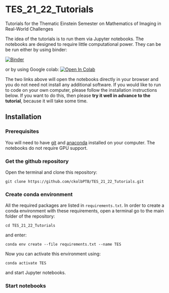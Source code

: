 # TES_21_22_Tutorials
Tutorials for the Thematic Einstein Semester on Mathematics of Imaging in Real-World Challenges

The idea of the tutorials is to run them via Jupyter notebooks. 
The notebooks are designed to require little computational power. 
They can be be run either by using binder:

[![Binder](https://mybinder.org/badge_logo.svg)](https://mybinder.org/v2/gh/ckolbPTB/TES_21_22_Tutorials.git/HEAD)

or by using Google colab:
[![Open In Colab](https://colab.research.google.com/assets/colab-badge.svg)](https://colab.research.google.com/github/ckolbPTB/TES_21_22_Tutorials.git/HEAD/)

The two links above will open the notebooks directly in your browser and you do not need not install any additional software.
If you would like to run to code on your own computer, please follow the installation instructions below. 
If you want to do this, then please **try it well in advance to the tutorial**, because it will take some time.

## Installation

### Prerequisites 
You will need to have [git](https://www.git-scm.com/book/en/v2/Getting-Started-Installing-Git) and [anaconda](https://docs.anaconda.com/anaconda/install/) installed on your computer. 
The notebooks do not require GPU support.

### Get the github repository
Open the terminal and clone this repository:
```
git clone https://github.com/ckolbPTB/TES_21_22_Tutorials.git
```

### Create conda environment
All the required packages are listed in `requirements.txt`. 
In order to create a conda environment with these requirements, open a terminal go to the main folder of the repository:
```
cd TES_21_22_Tutorials
```
and enter:
```
conda env create --file requirements.txt --name TES
```
Now you can activate this environment using:
```
conda activate TES
```
and start Jupyter notebooks. 
### Start notebooks

